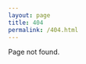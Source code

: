 ```yaml
---
layout: page
title: 404
permalink: /404.html
---
```

Page not found.
<meta http-equiv="refresh" content="1; URL='{{ site.baseurl }}/projects/adsr'" />
